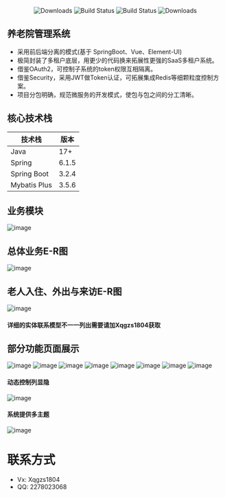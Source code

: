  <p align="center">
      <img src="https://img.shields.io/badge/Release-V4.0.0-green.svg" alt="Downloads">
      <img src="https://img.shields.io/badge/JDK-17+-green.svg" alt="Build Status">
  <img src="https://img.shields.io/badge/license-Apache%202-blue.svg" alt="Build Status">
   <img src="https://img.shields.io/badge/Spring%20Boot-3.2-blue.svg" alt="Downloads">
 </p>  

## 养老院管理系统
* 采用前后端分离的模式(基于 SpringBoot、Vue、Element-UI)
* 极简封装了多租户底层，用更少的代码换来拓展性更强的SaaS多租户系统。
* 借鉴OAuth2，可控制子系统的token权限互相隔离。
* 借鉴Security，采用JWT做Token认证，可拓展集成Redis等细颗粒度控制方案。
* 项目分包明确，规范微服务的开发模式，使包与包之间的分工清晰。


## 核心技术栈

| 技术栈                  | 版本         |
|----------------------|------------|
| Java                 | 17+        |
| Spring               | 6.1.5      |
| Spring Boot          | 3.2.4      |
| Mybatis Plus         | 3.5.6      |
## 业务模块
![image](https://github.com/xiaoqi52/yanglao/assets/64411983/2ec3da2e-0df1-459e-b667-1d45881c0d46)

## 总体业务E-R图
![image](https://github.com/xiaoqi52/yanglao/assets/64411983/17d034b1-0ee5-4675-9921-d2fe549c2084)

## 老人入住、外出与来访E-R图
![image](https://github.com/xiaoqi52/yanglao/assets/64411983/5097c075-77ac-4650-8a69-dadbcb15bd82)
#### 详细的实体联系模型不一一列出需要请加Xqgzs1804获取
## 部分功能页面展示
![image](https://github.com/xiaoqi52/yanglao/assets/64411983/61f1c432-d077-4d60-b97f-62eb2905a63b)
![image](https://github.com/xiaoqi52/yanglao/assets/64411983/f76e64e7-5b97-492e-a68f-32c4e01b41b6)
![image](https://github.com/xiaoqi52/yanglao/assets/64411983/39aec939-66e5-4181-a96d-e1c730f788e5)
![image](https://github.com/xiaoqi52/yanglao/assets/64411983/646f0ce1-7081-4425-927b-48ba03f0de6f)
![image](https://github.com/xiaoqi52/yanglao/assets/64411983/72ff5345-997d-4cc7-a109-712425001849)
![image](https://github.com/xiaoqi52/yanglao/assets/64411983/887e5432-5123-49ca-80c3-9cdad28e4952)
![image](https://github.com/xiaoqi52/yanglao/assets/64411983/d861aa91-7c59-4b2c-a345-ead20da6e10b)
![image](https://github.com/xiaoqi52/yanglao/assets/64411983/3b6b75a2-1ea5-4837-bfad-164a721ff9c2)
#### 动态控制列显隐
![image](https://github.com/xiaoqi52/yanglao/assets/64411983/e4a80c93-4800-4542-9bc3-876e45898481)
#### 系统提供多主题
![image](https://github.com/xiaoqi52/yanglao/assets/64411983/36c8c012-a9a0-4388-befa-f756a29e1aa5)


# 联系方式
* Vx: Xqgzs1804
* QQ: 2278023068













